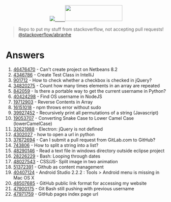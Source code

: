 <p align="center">
  <a href="https://stackoverflow.com/users/7602110/">
    <img src="https://cdn.svgporn.com/logos/stackoverflow.svg">  
    <img src="https://stackoverflow.com/users/flair/7602110.png" width="180" height="50">
   </a>
</p>

> Repo to put my stuff from stackoverflow, not accepting pull requests! [@stackoverflow/abranhe](https://stackoverflow.com/users/7602110/carlos-abraham)

# Answers


1. [46476470](46476470) - Can't create project on Netbeans 8.2
1. [4346786](4346786) - Create Test Class in IntelliJ
1. [901712](901712) - How to check whether a checkbox is checked in jQuery?
1. [34820275](34820275) - Count how many times elements in an array are repeated
1. [842059](842059) - Is there a portable way to get the current username in Python?
1. [40424298](40424298) - Find OS username in NodeJS
1. [19712903](19712903) - Reverse Contents in Array
1. [16151018](16151018) - npm throws error without sudo
1. [39927452](39927452) - Recursively print all permutations of a string (Javascript)
1. [19053707](19053707) - Converting Snake Case to Lower Camel Case (lowerCamelCase)
1. [32621988](32621988) - Electron: jQuery is not defined
1. [4302027](4302027) - how to open a url in python
1. [37672694](37672694) - Can I submit a pull request from GitLab.com to GitHub?
1. [743806](743806) - How to split a string into a list?
1. [48290146](48290146) - Read a text file in windows directory outside eclipse project
1. [28226229](28226229) - Bash: Looping through dates
1. [48027543](48027543) - CSS/JS- Split image in two animation
1. [51372391](51372391) - Github as content management
1. [40407124](40407124) - Android Studio 2.2.2 : Tools > Android menu is missing in Mac OS X
1. [48507685](48507685) - GitHub public link format for accessing my website
1. [47900175](47900175) - Git Bash still pushing with previous username
1. [47971759](47971759) - GitHub pages index page url
